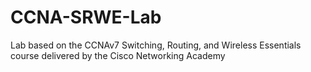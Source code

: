 # CCNA-SRWE-Lab
Lab based on the CCNAv7 Switching, Routing, and Wireless Essentials course delivered by the Cisco Networking Academy
